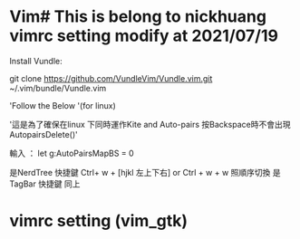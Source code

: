 # Vim# This is belong to nickhuang vimrc setting modify at 2021/07/19 #

Install Vundle: 

git clone https://github.com/VundleVim/Vundle.vim.git ~/.vim/bundle/Vundle.vim

'Follow the Below '(for linux)

'這是為了確保在linux 下同時運作Kite and Auto-pairs 按Backspace時不會出現AutopairsDelete()'

輸入 ： let g:AutoPairsMapBS = 0


<F2> 是NerdTree 快捷鍵 Ctrl+ w + [hjkl 左上下右] or Ctrl + w + w 照順序切換
<F8> 是TagBar   快捷鍵 同上



# vimrc setting (vim_gtk)
